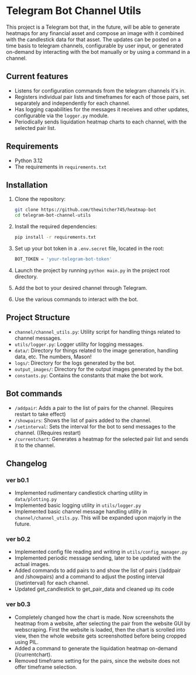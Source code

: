 # Telegram Bot Channel Utils

This project is a Telegram bot that, in the future, will be able to generate heatmaps for any financial asset and compose an image with it combined
with the candlestick data for that asset. The updates can be posted on a time basis to telegram channels, configurable by user input, or generated
on-demand by interacting with the bot manually or by using a command in a channel.

## Current features

- Listens for configuration commands from the telegram channels it's in.
- Registers individual pair lists and timeframes for each of those pairs, set separately and independently for each channel.
- Has logging capabilities for the messages it receives and other updates, configurable via the `logger.py` module.
- Periodically sends liquidation heatmap charts to each channel, with the selected pair list.

## Requirements

- Python 3.12
- The requirements in `requirements.txt`

## Installation

1. Clone the repository:
    ```sh
    git clone https://github.com/thewitcher745/heatmap-bot
    cd telegram-bot-channel-utils
    ```

2. Install the required dependencies:
    ```sh
    pip install -r requirements.txt
    ```

3. Set up your bot token in a `.env.secret` file, located in the root:
    ```python
    BOT_TOKEN = 'your-telegram-bot-token'
    ```
4. Launch the project by running `python main.py` in the project root directory.

5. Add the bot to your desired channel through Telegram.

6. Use the various commands to interact with the bot.

## Project Structure

- `channel/channel_utils.py`: Utility script for handling things related to channel messages.
- `utils/logger.py`: Logger utility for logging messages.
- `data/`: Directory for things related to the image generation, handling data, etc. The numbers, Mason!
- `logs/`: Directory for the logs generated by the bot.
- `output_images/`: Directory for the output images generated by the bot.
- `constants.py`: Contains the constants that make the bot work.

## Bot commands

- `/addpair`: Adds a pair to the list of pairs for the channel. (Requires restart to take effect)
- `/showpairs`: Shows the list of pairs added to the channel.
- `/setinterval`: Sets the interval for the bot to send messages to the channel. ((Requires restart)
- `/currentchart`: Generates a heatmap for the selected pair list and sends it to the channel.

## Changelog

### ver b0.1

- Implemented rudimentary candlestick charting utility in `data/plotting.py`
- Implemented basic logging utility in `utils/logger.py`
- Implemented basic channel message handling utility in `channel/channel_utils.py`. This will be expanded upon majorly in the future.

### ver b0.2

- Implemented config file reading and writing in `utils/config_manager.py`
- Implemented periodic message sending, later to be updated with the actual images.
- Added commands to add pairs to and show the list of pairs (/addpair and /showpairs) and a command to adjust the posting interval (/setinterval) for
  each channel.
- Updated get_candlestick to get_pair_data and cleaned up its code

### ver b0.3

- Completely changed how the chart is made. Now screenshots the heatmap from a website, after selecting the pair from the website GUI by webscraping.
  First the website is loaded, then the chart is scrolled into view, then the whole website gets screenshotted before being cropped using PIL.
- Added a command to generate the liquidation heatmap on-demand (/currentchart).
- Removed timeframe setting for the pairs, since the website does not offer timeframe selection. 
